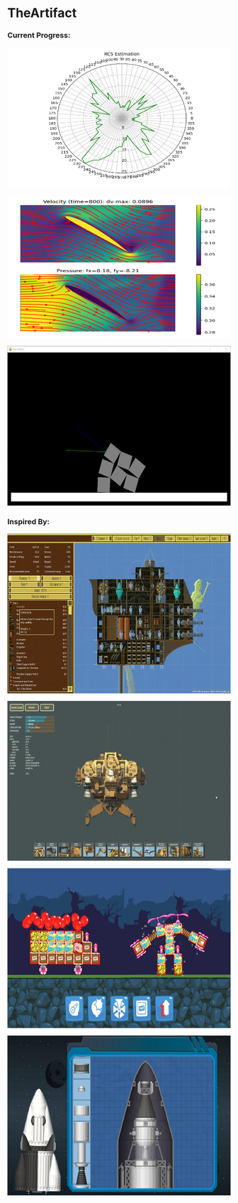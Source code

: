 # TheArtifact
### Current Progress:
<p align="center">
  <img width="640" height="320" src="https://raw.githubusercontent.com/AlucardNosferatu/TheArtifact/main/Pics/RCS.png">
</p>
<p align="center">
  <img width="640" height="320" src="https://raw.githubusercontent.com/AlucardNosferatu/TheArtifact/main/Pics/Figure_1.png">
</p>
<p align="center">
  <img width="1280" height="360" src="https://raw.githubusercontent.com/AlucardNosferatu/TheArtifact/main/Pics/CurrentProgress.png">
</p>

### Inspired By:
<p align="center">
  <img width="1280" height="360" src="https://raw.githubusercontent.com/AlucardNosferatu/TheArtifact/main/Concepts/CrewManagement/Blocky-Airships.jpg">
</p>
<p align="center">
  <img width="1280" height="360" src="https://raw.githubusercontent.com/AlucardNosferatu/TheArtifact/main/Concepts/DefenseSystem/Blocky-HighFleet.jpg">
</p>
<p align="center">
  <img width="1280" height="360" src="https://raw.githubusercontent.com/AlucardNosferatu/TheArtifact/main/Concepts/Physics/Blocky-BadPiggies.jpg">
</p>
<p align="center">
  <img width="1280" height="360" src="https://raw.githubusercontent.com/AlucardNosferatu/TheArtifact/main/Concepts/Physics/Blocky-SpaceFlightSim.jpg">
</p>
